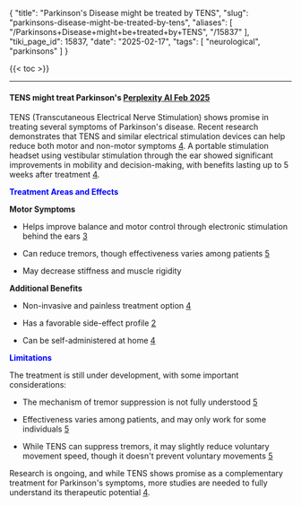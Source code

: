 {
    "title": "Parkinson's Disease might be treated by TENS",
    "slug": "parkinsons-disease-might-be-treated-by-tens",
    "aliases": [
        "/Parkinsons+Disease+might+be+treated+by+TENS",
        "/15837"
    ],
    "tiki_page_id": 15837,
    "date": "2025-02-17",
    "tags": [
        "neurological",
        "parkinsons"
    ]
}


{{< toc >}}

---

#### TENS might treat Parkinson's [Perplexity AI Feb 2025](https://www.perplexity.ai/search/might-tens-treat-parkinson-s-d-fxObM8YmTh6.cuVruSJ76Q%20)

TENS (Transcutaneous Electrical Nerve Stimulation) shows promise in treating several symptoms of Parkinson's disease. Recent research demonstrates that TENS and similar electrical stimulation devices can help reduce both motor and non-motor symptoms [4](https://www.parkinsons.org.uk/news/new-device-improves-parkinsons-symptoms). A portable stimulation headset using vestibular stimulation through the ear showed significant improvements in mobility and decision-making, with benefits lasting up to 5 weeks after treatment [4](https://www.parkinsons.org.uk/news/new-device-improves-parkinsons-symptoms).

 **<span style="color:#00F;">Treatment Areas and Effects</span>** 

 **Motor Symptoms** 

* Helps improve balance and motor control through electronic stimulation behind the ears [3](https://www.homecareassistancejeffersonco.com/parkinsons-electric-noise/)

* Can reduce tremors, though effectiveness varies among patients [5](https://pmc.ncbi.nlm.nih.gov/articles/PMC8859162/)

* May decrease stiffness and muscle rigidity

 **Additional Benefits** 

* Non-invasive and painless treatment option [4](https://www.parkinsons.org.uk/news/new-device-improves-parkinsons-symptoms)

* Has a favorable side-effect profile [2](https://pubmed.ncbi.nlm.nih.gov/21677241/)

* Can be self-administered at home [4](https://www.parkinsons.org.uk/news/new-device-improves-parkinsons-symptoms)

 **<span style="color:#00F;">Limitations</span>** 

The treatment is still under development, with some important considerations:

* The mechanism of tremor suppression is not fully understood [5](https://pmc.ncbi.nlm.nih.gov/articles/PMC8859162/)

* Effectiveness varies among patients, and may only work for some individuals [5](https://pmc.ncbi.nlm.nih.gov/articles/PMC8859162/)

* While TENS can suppress tremors, it may slightly reduce voluntary movement speed, though it doesn't prevent voluntary movements [5](https://pmc.ncbi.nlm.nih.gov/articles/PMC8859162/)

Research is ongoing, and while TENS shows promise as a complementary treatment for Parkinson's symptoms, more studies are needed to fully understand its therapeutic potential [4](https://www.parkinsons.org.uk/news/new-device-improves-parkinsons-symptoms).